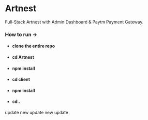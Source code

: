 # Artnest
Full-Stack Artnest with Admin Dashboard & Paytm Payment Gateway.

### How to run ->

- #### clone the entire repo
- #### cd Artnest
- #### npm install
- #### cd client
- #### npm install
- #### cd..




update
new update
new update



